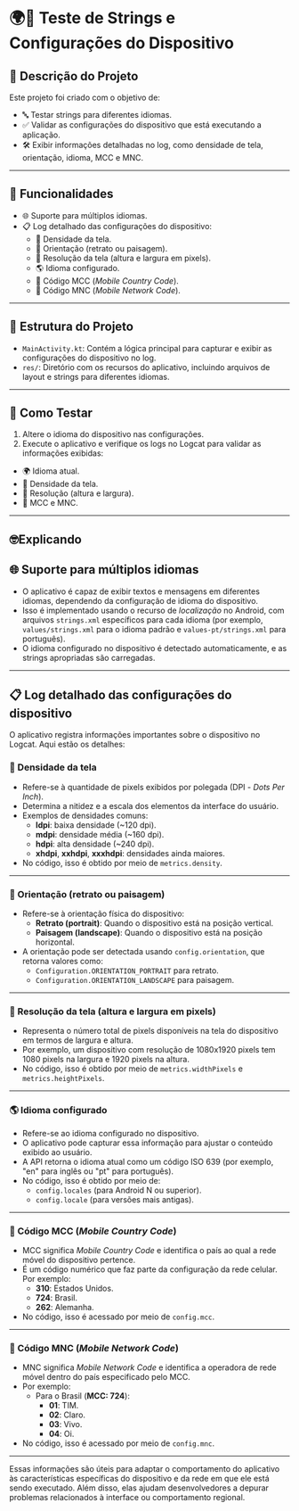 # 🌍📱 Teste de Strings e Configurações do Dispositivo

## 📝 **Descrição do Projeto**
Este projeto foi criado com o objetivo de:

- 🔤 Testar strings para diferentes idiomas.
- ✅ Validar as configurações do dispositivo que está executando a aplicação.
- 🛠️ Exibir informações detalhadas no log, como densidade de tela, orientação, idioma, MCC e MNC.

---

## 🚀 **Funcionalidades**

- 🌐 Suporte para múltiplos idiomas.
- 📋 Log detalhado das configurações do dispositivo:
  - 📏 Densidade da tela.
  - 🔄 Orientação (retrato ou paisagem).
  - 📐 Resolução da tela (altura e largura em pixels).
  - 🌎 Idioma configurado.
  - 📶 Código MCC (*Mobile Country Code*).
  - 📡 Código MNC (*Mobile Network Code*).

---

## 📂 **Estrutura do Projeto**

- `MainActivity.kt`: Contém a lógica principal para capturar e exibir as configurações do dispositivo no log.
- `res/`: Diretório com os recursos do aplicativo, incluindo arquivos de layout e strings para diferentes idiomas.

---

## 🧪 **Como Testar**

1. Altere o idioma do dispositivo nas configurações.
2. Execute o aplicativo e verifique os logs no Logcat para validar as informações exibidas:
- 🌍 Idioma atual.
- 📏 Densidade da tela.
- 📐 Resolução (altura e largura).
- 📶 MCC e MNC.

---

## 🤓**Explicando**

## 🌐 Suporte para múltiplos idiomas
- O aplicativo é capaz de exibir textos e mensagens em diferentes idiomas, dependendo da configuração de idioma do dispositivo.
- Isso é implementado usando o recurso de *localização* no Android, com arquivos `strings.xml` específicos para cada idioma (por exemplo, `values/strings.xml` para o idioma padrão e `values-pt/strings.xml` para português).
- O idioma configurado no dispositivo é detectado automaticamente, e as strings apropriadas são carregadas.

---

## 📋 Log detalhado das configurações do dispositivo
O aplicativo registra informações importantes sobre o dispositivo no Logcat. Aqui estão os detalhes:

### 📏 Densidade da tela
- Refere-se à quantidade de pixels exibidos por polegada (DPI - *Dots Per Inch*).
- Determina a nitidez e a escala dos elementos da interface do usuário.
- Exemplos de densidades comuns:
  - **ldpi**: baixa densidade (~120 dpi).
  - **mdpi**: densidade média (~160 dpi).
  - **hdpi**: alta densidade (~240 dpi).
  - **xhdpi**, **xxhdpi**, **xxxhdpi**: densidades ainda maiores.
- No código, isso é obtido por meio de `metrics.density`.

---

### 🔄 Orientação (retrato ou paisagem)
- Refere-se à orientação física do dispositivo:
  - **Retrato (portrait)**: Quando o dispositivo está na posição vertical.
  - **Paisagem (landscape)**: Quando o dispositivo está na posição horizontal.
- A orientação pode ser detectada usando `config.orientation`, que retorna valores como:
  - `Configuration.ORIENTATION_PORTRAIT` para retrato.
  - `Configuration.ORIENTATION_LANDSCAPE` para paisagem.

---

### 📐 Resolução da tela (altura e largura em pixels)
- Representa o número total de pixels disponíveis na tela do dispositivo em termos de largura e altura.
- Por exemplo, um dispositivo com resolução de 1080x1920 pixels tem 1080 pixels na largura e 1920 pixels na altura.
- No código, isso é obtido por meio de `metrics.widthPixels` e `metrics.heightPixels`.

---

### 🌎 Idioma configurado
- Refere-se ao idioma configurado no dispositivo.
- O aplicativo pode capturar essa informação para ajustar o conteúdo exibido ao usuário.
- A API retorna o idioma atual como um código ISO 639 (por exemplo, "en" para inglês ou "pt" para português).
- No código, isso é obtido por meio de:
  - `config.locales` (para Android N ou superior).
  - `config.locale` (para versões mais antigas).

---

### 📶 Código MCC (*Mobile Country Code*)
- MCC significa *Mobile Country Code* e identifica o país ao qual a rede móvel do dispositivo pertence.
- É um código numérico que faz parte da configuração da rede celular. Por exemplo:
  - **310**: Estados Unidos.
  - **724**: Brasil.
  - **262**: Alemanha.
- No código, isso é acessado por meio de `config.mcc`.

---

### 📡 Código MNC (*Mobile Network Code*)
- MNC significa *Mobile Network Code* e identifica a operadora de rede móvel dentro do país especificado pelo MCC.
- Por exemplo:
  - Para o Brasil (**MCC: 724**):
    - **01**: TIM.
    - **02**: Claro.
    - **03**: Vivo.
    - **04**: Oi.
- No código, isso é acessado por meio de `config.mnc`.

---

Essas informações são úteis para adaptar o comportamento do aplicativo às características específicas do dispositivo e da rede em que ele está sendo executado. Além disso, elas ajudam desenvolvedores a depurar problemas relacionados à interface ou comportamento regional.
